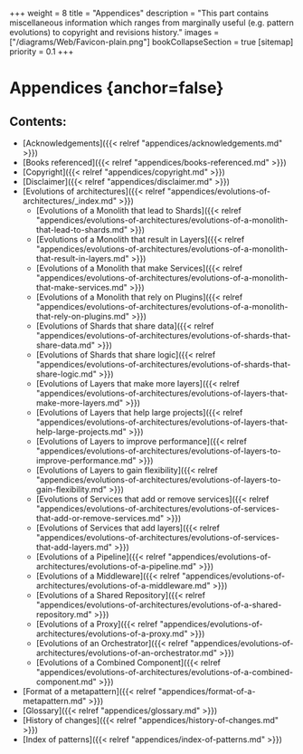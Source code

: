 +++
weight = 8
title = "Appendices"
description = "This part contains miscellaneous information which ranges from marginally useful (e.g. pattern evolutions) to copyright and revisions history."
images = ["/diagrams/Web/Favicon-plain.png"]
bookCollapseSection = true
[sitemap]
  priority = 0.1
+++

# Appendices {anchor=false}

## Contents:

<nav>

- [Acknowledgements]({{< relref "appendices/acknowledgements.md" >}})
- [Books referenced]({{< relref "appendices/books-referenced.md" >}})
- [Copyright]({{< relref "appendices/copyright.md" >}})
- [Disclaimer]({{< relref "appendices/disclaimer.md" >}})
- [Evolutions of architectures]({{< relref "appendices/evolutions-of-architectures/_index.md" >}})
  - [Evolutions of a Monolith that lead to Shards]({{< relref "appendices/evolutions-of-architectures/evolutions-of-a-monolith-that-lead-to-shards.md" >}})
  - [Evolutions of a Monolith that result in Layers]({{< relref "appendices/evolutions-of-architectures/evolutions-of-a-monolith-that-result-in-layers.md" >}})
  - [Evolutions of a Monolith that make Services]({{< relref "appendices/evolutions-of-architectures/evolutions-of-a-monolith-that-make-services.md" >}})
  - [Evolutions of a Monolith that rely on Plugins]({{< relref "appendices/evolutions-of-architectures/evolutions-of-a-monolith-that-rely-on-plugins.md" >}})
  - [Evolutions of Shards that share data]({{< relref "appendices/evolutions-of-architectures/evolutions-of-shards-that-share-data.md" >}})
  - [Evolutions of Shards that share logic]({{< relref "appendices/evolutions-of-architectures/evolutions-of-shards-that-share-logic.md" >}})
  - [Evolutions of Layers that make more layers]({{< relref "appendices/evolutions-of-architectures/evolutions-of-layers-that-make-more-layers.md" >}})
  - [Evolutions of Layers that help large projects]({{< relref "appendices/evolutions-of-architectures/evolutions-of-layers-that-help-large-projects.md" >}})
  - [Evolutions of Layers to improve performance]({{< relref "appendices/evolutions-of-architectures/evolutions-of-layers-to-improve-performance.md" >}})
  - [Evolutions of Layers to gain flexibility]({{< relref "appendices/evolutions-of-architectures/evolutions-of-layers-to-gain-flexibility.md" >}})
  - [Evolutions of Services that add or remove services]({{< relref "appendices/evolutions-of-architectures/evolutions-of-services-that-add-or-remove-services.md" >}})
  - [Evolutions of Services that add layers]({{< relref "appendices/evolutions-of-architectures/evolutions-of-services-that-add-layers.md" >}})
  - [Evolutions of a Pipeline]({{< relref "appendices/evolutions-of-architectures/evolutions-of-a-pipeline.md" >}})
  - [Evolutions of a Middleware]({{< relref "appendices/evolutions-of-architectures/evolutions-of-a-middleware.md" >}})
  - [Evolutions of a Shared Repository]({{< relref "appendices/evolutions-of-architectures/evolutions-of-a-shared-repository.md" >}})
  - [Evolutions of a Proxy]({{< relref "appendices/evolutions-of-architectures/evolutions-of-a-proxy.md" >}})
  - [Evolutions of an Orchestrator]({{< relref "appendices/evolutions-of-architectures/evolutions-of-an-orchestrator.md" >}})
  - [Evolutions of a Combined Component]({{< relref "appendices/evolutions-of-architectures/evolutions-of-a-combined-component.md" >}})
- [Format of a metapattern]({{< relref "appendices/format-of-a-metapattern.md" >}})
- [Glossary]({{< relref "appendices/glossary.md" >}})
- [History of changes]({{< relref "appendices/history-of-changes.md" >}})
- [Index of patterns]({{< relref "appendices/index-of-patterns.md" >}})

</nav>